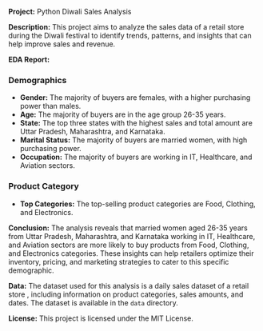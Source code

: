 **Project:** Python Diwali Sales Analysis

**Description:**
This project aims to analyze the sales data of a retail store during the Diwali festival to identify trends, patterns, and insights that can help improve sales and revenue.

**EDA Report:**

### Demographics

* **Gender:** The majority of buyers are females, with a higher purchasing power than males.
* **Age:** The majority of buyers are in the age group 26-35 years.
* **State:** The top three states with the highest sales and total amount are Uttar Pradesh, Maharashtra, and Karnataka.
* **Marital Status:** The majority of buyers are married women, with high purchasing power.
* **Occupation:** The majority of buyers are working in IT, Healthcare, and Aviation sectors.

### Product Category

* **Top Categories:** The top-selling product categories are Food, Clothing, and Electronics.

**Conclusion:**
The analysis reveals that married women aged 26-35 years from Uttar Pradesh, Maharashtra, and Karnataka working in IT, Healthcare, and Aviation sectors are more likely to buy products from Food, Clothing, and Electronics categories. These insights can help retailers optimize their inventory, pricing, and marketing strategies to cater to this specific demographic.

**Data:**
The dataset used for this analysis is a daily sales dataset of a retail store , including information on product categories, sales amounts, and dates. The dataset is available in the `data` directory.

**License:**
This project is licensed under the MIT License.
